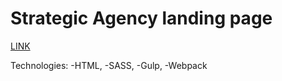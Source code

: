 # Strategic Agency landing page
[LINK](https://SeiAlek.github.io/air)

Technologies:
-HTML,
-SASS,
-Gulp,
-Webpack
